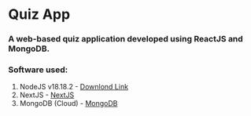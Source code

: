 # Quiz App
### A web-based quiz application developed using ReactJS and MongoDB.

### Software used:
1. NodeJS v18.18.2 - [Downlond Link](https://nodejs.org/download/release/v18.18.2/node-v18.18.2-x64.msi)
2. NextJS - [NextJS](https://nextjs.org/)
3. MongoDB (Cloud) - [MongoDB](https://www.mongodb.com/)
